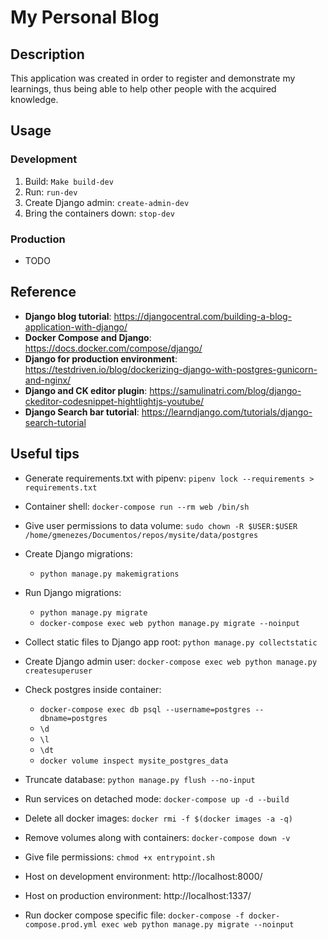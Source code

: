 # My Personal Blog

## Description

This application was created in order to register and demonstrate my learnings, thus being able to help other people with the acquired knowledge.

## Usage

### Development

1. Build: `Make build-dev`
2. Run: `run-dev`
3. Create Django admin: `create-admin-dev`
4. Bring the containers down: `stop-dev`


### Production

- TODO

## Reference

- **Django blog tutorial**: https://djangocentral.com/building-a-blog-application-with-django/
- **Docker Compose and Django**: https://docs.docker.com/compose/django/
- **Django for production environment**: https://testdriven.io/blog/dockerizing-django-with-postgres-gunicorn-and-nginx/
- **Django and CK editor plugin**: https://samulinatri.com/blog/django-ckeditor-codesnippet-hightlightjs-youtube/
- **Django Search bar tutorial**: https://learndjango.com/tutorials/django-search-tutorial

## Useful tips

- Generate requirements.txt with pipenv: `pipenv lock --requirements > requirements.txt`
- Container shell: `docker-compose run --rm web /bin/sh`
- Give user permissions to data volume: `sudo chown -R $USER:$USER /home/gmenezes/Documentos/repos/mysite/data/postgres`
- Create Django migrations:
    - `python manage.py makemigrations`
- Run Django migrations:
    - `python manage.py migrate`
    - `docker-compose exec web python manage.py migrate --noinput`
- Collect static files to Django app root: `python manage.py collectstatic`
- Create Django admin user: `docker-compose exec web python manage.py createsuperuser`
- Check postgres inside container:
    - `docker-compose exec db psql --username=postgres --dbname=postgres`
    - `\d`
    - `\l`
    - `\dt`
    - `docker volume inspect mysite_postgres_data`

- Truncate database: `python manage.py flush --no-input`
- Run services on detached mode: `docker-compose up -d --build`
- Delete all docker images: `docker rmi -f $(docker images -a -q)`
- Remove volumes along with containers: `docker-compose down -v`
- Give file permissions: `chmod +x entrypoint.sh`
- Host on development environment: http://localhost:8000/
- Host on production environment: http://localhost:1337/
- Run docker compose specific file: `docker-compose -f docker-compose.prod.yml exec web python manage.py migrate --noinput`